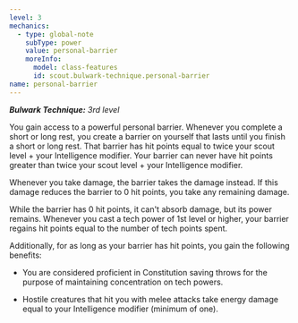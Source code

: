 ```yaml
---
level: 3
mechanics:
  - type: global-note
    subType: power
    value: personal-barrier
    moreInfo:
      model: class-features
      id: scout.bulwark-technique.personal-barrier
name: personal-barrier
---
```

_**Bulwark Technique:** 3rd level_
You gain access to a powerful personal barrier. Whenever you complete a short or long rest, you create a barrier on yourself that lasts until you finish a short or long rest. That barrier has hit points equal to twice your scout level + your Intelligence modifier. Your barrier can never have hit points greater than twice your scout level + your Intelligence modifier.
Whenever you take damage, the barrier takes the damage instead. If this damage reduces the barrier to 0 hit points, you take any remaining damage.
While the barrier has 0 hit points, it can't absorb damage, but its power remains. Whenever you cast a tech power of 1st level or higher, your barrier regains hit points equal to the number of tech points spent.
Additionally, for as long as your barrier has hit points, you gain the following benefits:
- You are considered proficient in Constitution saving throws for the purpose of maintaining concentration on tech powers.
- Hostile creatures that hit you with melee attacks take energy damage equal to your Intelligence modifier (minimum of one).